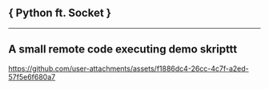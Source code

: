 
## { Python ft. Socket }
-------------------
A small remote code executing demo skripttt
-------------------






https://github.com/user-attachments/assets/f1886dc4-26cc-4c7f-a2ed-57f5e6f680a7

